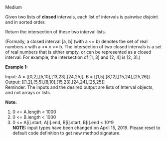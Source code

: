Medium

Given two lists of **closed** intervals, each list of intervals is pairwise disjoint and in sorted order.

Return the intersection of these two interval lists.

(Formally, a closed interval [a, b] (with a <= b) denotes the set of real numbers x with a <= x <= b.  The intersection of two closed intervals is a set of real numbers that is either empty, or can be represented as a closed interval.  For example, the intersection of [1, 3] and [2, 4] is [2, 3].)

 

**Example 1:**



Input: A = [[0,2],[5,10],[13,23],[24,25]], B = [[1,5],[8,12],[15,24],[25,26]]  
Output: [[1,2],[5,5],[8,10],[15,23],[24,24],[25,25]]  
Reminder: The inputs and the desired output are lists of Interval objects, and not arrays or lists.
 

**Note:**

1. 0 <= A.length < 1000  
2. 0 <= B.length < 1000  
3. 0 <= A[i].start, A[i].end, B[i].start, B[i].end < 10^9  
**NOTE:** input types have been changed on April 15, 2019. Please reset to default code definition to get new method signature.
